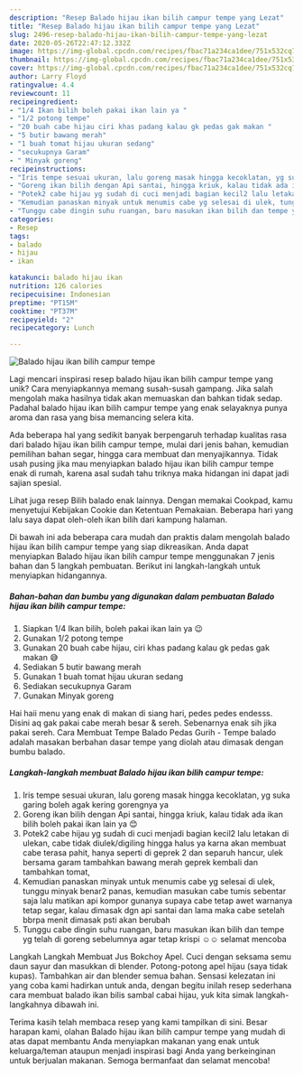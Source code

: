 ```yaml
---
description: "Resep Balado hijau ikan bilih campur tempe yang Lezat"
title: "Resep Balado hijau ikan bilih campur tempe yang Lezat"
slug: 2496-resep-balado-hijau-ikan-bilih-campur-tempe-yang-lezat
date: 2020-05-26T22:47:12.332Z
image: https://img-global.cpcdn.com/recipes/fbac71a234ca1dee/751x532cq70/balado-hijau-ikan-bilih-campur-tempe-foto-resep-utama.jpg
thumbnail: https://img-global.cpcdn.com/recipes/fbac71a234ca1dee/751x532cq70/balado-hijau-ikan-bilih-campur-tempe-foto-resep-utama.jpg
cover: https://img-global.cpcdn.com/recipes/fbac71a234ca1dee/751x532cq70/balado-hijau-ikan-bilih-campur-tempe-foto-resep-utama.jpg
author: Larry Floyd
ratingvalue: 4.4
reviewcount: 11
recipeingredient:
- "1/4 Ikan bilih boleh pakai ikan lain ya "
- "1/2 potong tempe"
- "20 buah cabe hijau ciri khas padang kalau gk pedas gak makan "
- "5 butir bawang merah"
- "1 buah tomat hijau ukuran sedang"
- "secukupnya Garam"
- " Minyak goreng"
recipeinstructions:
- "Iris tempe sesuai ukuran, lalu goreng masak hingga kecoklatan, yg suka garing boleh agak kering gorengnya ya"
- "Goreng ikan bilih dengan Api santai, hingga kriuk, kalau tidak ada ikan bilih boleh pakai ikan lain ya 😊"
- "Potek2 cabe hijau yg sudah di cuci menjadi bagian kecil2 lalu letakan di ulekan, cabe tidak diulek/digiling hingga halus ya karna akan membuat cabe terasa pahit, hanya seperti di geprek 2 dan separuh hancur, ulek bersama garam tambahkan bawang merah geprek kembali dan tambahkan tomat,"
- "Kemudian panaskan minyak untuk menumis cabe yg selesai di ulek, tunggu minyak benar2 panas, kemudian masukan cabe tumis sebentar saja lalu matikan api kompor gunanya supaya cabe tetap awet warnanya tetap segar, kalau dimasak dgn api santai dan lama maka cabe setelah bbrpa menit dimasak psti akan berubah"
- "Tunggu cabe dingin suhu ruangan, baru masukan ikan bilih dan tempe yg telah di goreng sebelumnya agar tetap krispi ☺☺ selamat mencoba"
categories:
- Resep
tags:
- balado
- hijau
- ikan

katakunci: balado hijau ikan 
nutrition: 126 calories
recipecuisine: Indonesian
preptime: "PT15M"
cooktime: "PT37M"
recipeyield: "2"
recipecategory: Lunch

---
```



![Balado hijau ikan bilih campur tempe](https://img-global.cpcdn.com/recipes/fbac71a234ca1dee/751x532cq70/balado-hijau-ikan-bilih-campur-tempe-foto-resep-utama.jpg)

Lagi mencari inspirasi resep balado hijau ikan bilih campur tempe yang unik? Cara menyiapkannya memang susah-susah gampang. Jika salah mengolah maka hasilnya tidak akan memuaskan dan bahkan tidak sedap. Padahal balado hijau ikan bilih campur tempe yang enak selayaknya punya aroma dan rasa yang bisa memancing selera kita.

Ada beberapa hal yang sedikit banyak berpengaruh terhadap kualitas rasa dari balado hijau ikan bilih campur tempe, mulai dari jenis bahan, kemudian pemilihan bahan segar, hingga cara membuat dan menyajikannya. Tidak usah pusing jika mau menyiapkan balado hijau ikan bilih campur tempe enak di rumah, karena asal sudah tahu triknya maka hidangan ini dapat jadi sajian spesial.

Lihat juga resep Bilih balado enak lainnya. Dengan memakai Cookpad, kamu menyetujui Kebijakan Cookie dan Ketentuan Pemakaian. Beberapa hari yang lalu saya dapat oleh-oleh ikan bilih dari kampung halaman.


Di bawah ini ada beberapa cara mudah dan praktis dalam mengolah balado hijau ikan bilih campur tempe yang siap dikreasikan. Anda dapat menyiapkan Balado hijau ikan bilih campur tempe menggunakan 7 jenis bahan dan 5 langkah pembuatan. Berikut ini langkah-langkah untuk menyiapkan hidangannya.

<!--inarticleads1-->

##### Bahan-bahan dan bumbu yang digunakan dalam pembuatan Balado hijau ikan bilih campur tempe:

1. Siapkan 1/4 Ikan bilih, boleh pakai ikan lain ya 😉
1. Gunakan 1/2 potong tempe
1. Gunakan 20 buah cabe hijau, ciri khas padang kalau gk pedas gak makan 😅
1. Sediakan 5 butir bawang merah
1. Gunakan 1 buah tomat hijau ukuran sedang
1. Sediakan secukupnya Garam
1. Gunakan  Minyak goreng


Hai haii menu yang enak di makan di siang hari, pedes pedes endesss. Disini aq gak pakai cabe merah besar &amp; sereh. Sebenarnya enak sih jika pakai sereh. Cara Membuat Tempe Balado Pedas Gurih - Tempe balado adalah masakan berbahan dasar tempe yang diolah atau dimasak dengan bumbu balado. 

<!--inarticleads2-->

##### Langkah-langkah membuat Balado hijau ikan bilih campur tempe:

1. Iris tempe sesuai ukuran, lalu goreng masak hingga kecoklatan, yg suka garing boleh agak kering gorengnya ya
1. Goreng ikan bilih dengan Api santai, hingga kriuk, kalau tidak ada ikan bilih boleh pakai ikan lain ya 😊
1. Potek2 cabe hijau yg sudah di cuci menjadi bagian kecil2 lalu letakan di ulekan, cabe tidak diulek/digiling hingga halus ya karna akan membuat cabe terasa pahit, hanya seperti di geprek 2 dan separuh hancur, ulek bersama garam tambahkan bawang merah geprek kembali dan tambahkan tomat,
1. Kemudian panaskan minyak untuk menumis cabe yg selesai di ulek, tunggu minyak benar2 panas, kemudian masukan cabe tumis sebentar saja lalu matikan api kompor gunanya supaya cabe tetap awet warnanya tetap segar, kalau dimasak dgn api santai dan lama maka cabe setelah bbrpa menit dimasak psti akan berubah
1. Tunggu cabe dingin suhu ruangan, baru masukan ikan bilih dan tempe yg telah di goreng sebelumnya agar tetap krispi ☺☺ selamat mencoba


Langkah Langkah Membuat Jus Bokchoy Apel. Cuci dengan seksama semu daun sayur dan masukkan di blender. Potong-potong apel hijau (saya tidak kupas). Tambahkan air dan blender semua bahan. Sensasi kelezatan ini yang coba kami hadirkan untuk anda, dengan begitu inilah resep sederhana cara membuat balado ikan bilis sambal cabai hijau, yuk kita simak langkah-langkahnya dibawah ini. 

Terima kasih telah membaca resep yang kami tampilkan di sini. Besar harapan kami, olahan Balado hijau ikan bilih campur tempe yang mudah di atas dapat membantu Anda menyiapkan makanan yang enak untuk keluarga/teman ataupun menjadi inspirasi bagi Anda yang berkeinginan untuk berjualan makanan. Semoga bermanfaat dan selamat mencoba!
